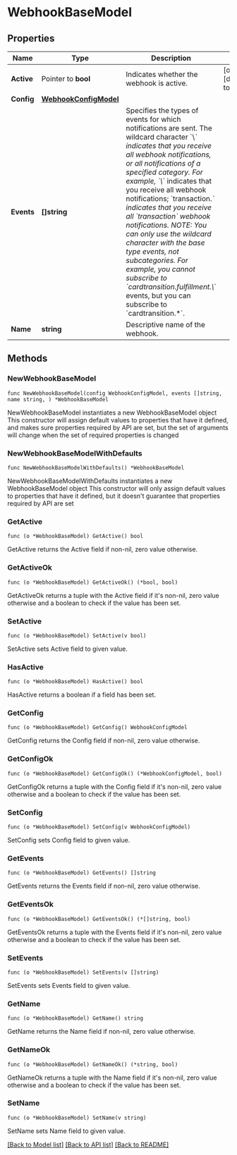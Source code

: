# WebhookBaseModel

## Properties

Name | Type | Description | Notes
------------ | ------------- | ------------- | -------------
**Active** | Pointer to **bool** | Indicates whether the webhook is active. | [optional] [default to true]
**Config** | [**WebhookConfigModel**](WebhookConfigModel.md) |  | 
**Events** | **[]string** | Specifies the types of events for which notifications are sent.  The wildcard character &#x60;\\*&#x60; indicates that you receive all webhook notifications, or all notifications of a specified category. For example, &#x60;\\*&#x60; indicates that you receive all webhook notifications; &#x60;transaction.*&#x60; indicates that you receive all &#x60;transaction&#x60; webhook notifications.  *NOTE:* You can only use the wildcard character with the _base_ type events, not subcategories. For example, you cannot subscribe to &#x60;cardtransition.fulfillment.\\*&#x60; events, but you can subscribe to &#x60;cardtransition.*&#x60;. | 
**Name** | **string** | Descriptive name of the webhook. | 

## Methods

### NewWebhookBaseModel

`func NewWebhookBaseModel(config WebhookConfigModel, events []string, name string, ) *WebhookBaseModel`

NewWebhookBaseModel instantiates a new WebhookBaseModel object
This constructor will assign default values to properties that have it defined,
and makes sure properties required by API are set, but the set of arguments
will change when the set of required properties is changed

### NewWebhookBaseModelWithDefaults

`func NewWebhookBaseModelWithDefaults() *WebhookBaseModel`

NewWebhookBaseModelWithDefaults instantiates a new WebhookBaseModel object
This constructor will only assign default values to properties that have it defined,
but it doesn't guarantee that properties required by API are set

### GetActive

`func (o *WebhookBaseModel) GetActive() bool`

GetActive returns the Active field if non-nil, zero value otherwise.

### GetActiveOk

`func (o *WebhookBaseModel) GetActiveOk() (*bool, bool)`

GetActiveOk returns a tuple with the Active field if it's non-nil, zero value otherwise
and a boolean to check if the value has been set.

### SetActive

`func (o *WebhookBaseModel) SetActive(v bool)`

SetActive sets Active field to given value.

### HasActive

`func (o *WebhookBaseModel) HasActive() bool`

HasActive returns a boolean if a field has been set.

### GetConfig

`func (o *WebhookBaseModel) GetConfig() WebhookConfigModel`

GetConfig returns the Config field if non-nil, zero value otherwise.

### GetConfigOk

`func (o *WebhookBaseModel) GetConfigOk() (*WebhookConfigModel, bool)`

GetConfigOk returns a tuple with the Config field if it's non-nil, zero value otherwise
and a boolean to check if the value has been set.

### SetConfig

`func (o *WebhookBaseModel) SetConfig(v WebhookConfigModel)`

SetConfig sets Config field to given value.


### GetEvents

`func (o *WebhookBaseModel) GetEvents() []string`

GetEvents returns the Events field if non-nil, zero value otherwise.

### GetEventsOk

`func (o *WebhookBaseModel) GetEventsOk() (*[]string, bool)`

GetEventsOk returns a tuple with the Events field if it's non-nil, zero value otherwise
and a boolean to check if the value has been set.

### SetEvents

`func (o *WebhookBaseModel) SetEvents(v []string)`

SetEvents sets Events field to given value.


### GetName

`func (o *WebhookBaseModel) GetName() string`

GetName returns the Name field if non-nil, zero value otherwise.

### GetNameOk

`func (o *WebhookBaseModel) GetNameOk() (*string, bool)`

GetNameOk returns a tuple with the Name field if it's non-nil, zero value otherwise
and a boolean to check if the value has been set.

### SetName

`func (o *WebhookBaseModel) SetName(v string)`

SetName sets Name field to given value.



[[Back to Model list]](../README.md#documentation-for-models) [[Back to API list]](../README.md#documentation-for-api-endpoints) [[Back to README]](../README.md)


